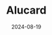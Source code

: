 ---
title: Alucard
caption: Testing
img: $assets/gallery/alucard.png
date: 2024-08-19
showcase: true
color: "#000000"
---